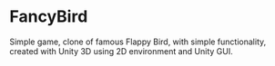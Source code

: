 FancyBird
=========

Simple game, clone of famous Flappy Bird, with simple functionality, created with Unity 3D using 2D environment and Unity GUI.
